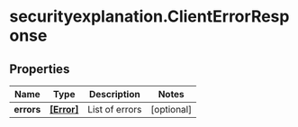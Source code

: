 # securityexplanation.ClientErrorResponse

## Properties

Name | Type | Description | Notes
------------ | ------------- | ------------- | -------------
**errors** | [**[Error]**](Error.md) | List of errors | [optional] 


